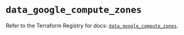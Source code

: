 # `data_google_compute_zones`

Refer to the Terraform Registry for docs: [`data_google_compute_zones`](https://registry.terraform.io/providers/hashicorp/google/6.45.0/docs/data-sources/compute_zones).
